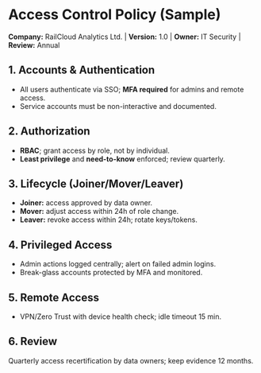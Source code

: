 # Access Control Policy (Sample)

**Company:** RailCloud Analytics Ltd. | **Version:** 1.0 | **Owner:** IT Security | **Review:** Annual

## 1. Accounts & Authentication
- All users authenticate via SSO; **MFA required** for admins and remote access.
- Service accounts must be non-interactive and documented.

## 2. Authorization
- **RBAC**; grant access by role, not by individual.
- **Least privilege** and **need-to-know** enforced; review quarterly.

## 3. Lifecycle (Joiner/Mover/Leaver)
- **Joiner:** access approved by data owner.
- **Mover:** adjust access within 24h of role change.
- **Leaver:** revoke access within 24h; rotate keys/tokens.

## 4. Privileged Access
- Admin actions logged centrally; alert on failed admin logins.
- Break-glass accounts protected by MFA and monitored.

## 5. Remote Access
- VPN/Zero Trust with device health check; idle timeout 15 min.

## 6. Review
Quarterly access recertification by data owners; keep evidence 12 months.
